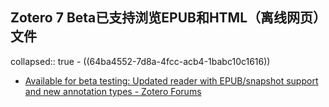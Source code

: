 ## Zotero 7 Beta已支持浏览EPUB和HTML（离线网页）文件
collapsed:: true
	- ((64ba4552-7d8a-4fcc-acb4-1babc10c1616))
- [Available for beta testing: Updated reader with EPUB/snapshot support and new annotation types - Zotero Forums](https://forums.zotero.org/discussion/106716/available-for-beta-testing-updated-reader-with-epub-snapshot-support-and-new-annotation-types)